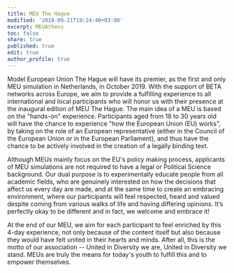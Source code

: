 ```yaml
---
title: MEU The Hague
modified: '2018-09-21T19:24:40+03:00'
excerpt: MEUAthens
toc: false
share: true
published: true
edit: true
author_profile: true
---
```

Model European Union The Hague will have its premier, as the first and only MEU simulation in Netherlands, in October 2019. With the support of BETA networks across Europe, we aim to provide a fulfilling experience to all international and local participants who will honor us with their presence at the inaugural edition of MEU The Hague. The main idea of a MEU is based on the "hands-on" experience. Participants aged from 18 to 30 years old will have the chance to experience "how the European Union (EU) works", by taking on the role of an European representative (either in the Council of the European Union or in the European Parliament), and thus have the chance to be actively involved in the creation of a legally binding text.

Although MEUs mainly focus on the EU's policy making process, applicants of MEU simulations are not required to have a legal or Political Science background. Our dual purpose is to experimentally educate people from all academic fields, who are genuinely interested on how the decisions that affect us every day are made, and at the same time to create an embracing environment, where our participants will feel respected, heard and valued despite coming from various walks of life and having differing opinions. It’s perfectly okay to be different and in fact, we welcome and embrace it!

At the end of our MEU, we aim for each participant to feel enriched by this 4-day experience, not only because of the content itself but also because they would have felt united in their hearts and minds. After all, this is the motto of our association -- United in Diversity we are, United in Diversity we stand. MEUs are truly the means for today's youth to fulfill this and to empower themselves.
